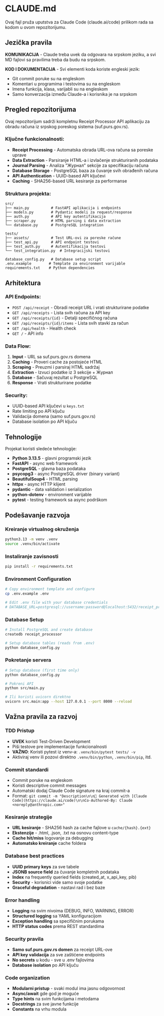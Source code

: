 # CLAUDE.md

Ovaj fajl pruža uputstva za Claude Code (claude.ai/code) prilikom rada sa kodom u ovom repozitorijumu.

## Jezička pravila

**KOMUNIKACIJA** - Claude treba uvek da odgovara na srpskom jeziku, a svi MD fajlovi sa pravilima treba da budu na srpskom.

**KOD I DOKUMENTACIJA** - Svi elementi koda koriste engleski jezik:
- Git commit poruke su na engleskom
- Komentari u programima i testovima su na engleskom  
- Imena funkcija, klasa, varijabli su na engleskom
- Samo konverzacija između Claude-a i korisnika je na srpskom

## Pregled repozitorijuma

Ovaj repozitorijum sadrži kompletnu Receipt Processor API aplikaciju za obradu računa iz srpskog poreskog sistema (suf.purs.gov.rs).

### Ključne funkcionalnosti:
- **Receipt Processing** - Automatska obrada URL-ova računa sa poreske uprave
- **Data Extraction** - Parsiranje HTML-a i izvlačenje strukturiranih podataka
- **Journal Parsing** - Analiza "Журнал" sekcije za specifikaciju računa 
- **Database Storage** - PostgreSQL baza za čuvanje svih obrađenih računa
- **API Authentication** - UUID-based API ključevi
- **Caching** - SHA256-based URL kesiranje za performanse

### Struktura projekta:
```
src/
├── main.py          # FastAPI aplikacija i endpoints
├── models.py        # Pydantic modeli za request/response
├── auth.py          # API key autentifikacija
├── scraper.py       # HTML parsing i data extraction
└── database.py      # PostgreSQL integration

tests/
├── assets/          # Test URL-ovi za poreske račune
├── test_api.py      # API endpoint testovi
├── test_auth.py     # Autentifikacija testovi
└── test_integration.py  # Integracijski testovi

database_config.py   # Database setup script
.env.example        # Template za environment varijable
requirements.txt    # Python dependencies
```

## Arhitektura

### API Endpoints:
- `POST /api/receipt` - Obradi receipt URL i vrati strukturirane podatke
- `GET /api/receipts` - Lista svih računa za API key
- `GET /api/receipts/{id}` - Detalji specifičnog računa
- `GET /api/receipts/{id}/items` - Lista svih stavki za račun
- `GET /api/health` - Health check
- `GET /` - API info

### Data Flow:
1. **Input** - URL sa suf.purs.gov.rs domena
2. **Caching** - Proveri cache za postojeće HTML
3. **Scraping** - Preuzmi i parsiraj HTML sadržaj
4. **Extraction** - Izvuci podatke iz 3 sekcije + Журнал
5. **Database** - Sačuvaj rezultat u PostgreSQL
6. **Response** - Vrati strukturirane podatke

### Security:
- UUID-based API ključevi u `keys.txt`
- Rate limiting po API ključu
- Validacija domena (samo suf.purs.gov.rs)
- Database isolation po API ključu

## Tehnologije

Projekat koristi sledeće tehnologije:
- **Python 3.13.5** - glavni programski jezik
- **FastAPI** - async web framework
- **PostgreSQL** - glavna baza podataka
- **psycopg3** - async PostgreSQL driver (binary variant)
- **BeautifulSoup4** - HTML parsing
- **httpx** - async HTTP klijent
- **pydantic** - data validation i serialization
- **python-dotenv** - environment varijable
- **pytest** - testing framework sa async podrškom

## Podešavanje razvoja

### Kreiranje virtualnog okruženja
```bash
python3.13 -m venv .venv
source .venv/bin/activate
```

### Instaliranje zavisnosti
```bash
pip install -r requirements.txt
```

### Environment Configuration
```bash
# Copy environment template and configure
cp .env.example .env

# Edit .env file with your database credentials
# DATABASE_URL=postgresql://username:password@localhost:5432/receipt_processor
```

### Database Setup
```bash
# Install PostgreSQL and create database
createdb receipt_processor

# Setup database tables (reads from .env)
python database_config.py
```

### Pokretanje servera
```bash
# Setup database (first time only)
python database_config.py

# Pokreni API
python src/main.py

# Ili koristi uvicorn direktno
uvicorn src.main:app --host 127.0.0.1 --port 8000 --reload
```

## Važna pravila za razvoj

### TDD Pristup
- **UVEK** koristi Test-Driven Development
- Piši testove pre implementacije funkcionalnosti
- **VAŽNO**: Koristi pytest iz venv-a: `.venv/bin/pytest tests/ -v`
- Aktiviraj venv ili pozovi direktno `.venv/bin/python`, `.venv/bin/pip`, itd.

### Commit standardi
- Commit poruke na engleskom
- Koristi descriptive commit messages
- Automatski dodaj Claude Code signature na kraj commit-a
- Format: `git commit -m "Description\n\n🤖 Generated with [Claude Code](https://claude.ai/code)\n\nCo-Authored-By: Claude <noreply@anthropic.com>"`

### Kesiranje strategije
- **URL kesiranje** - SHA256 hash za cache fajlove u `cache/{hash}.{ext}`
- **Ekstenzije** - .html, .json, .txt na osnovu content-type
- **Cache hit/miss** logovanje za debugging
- **Automatsko kreiranje** cache foldera

### Database best practices
- **UUID primary keys** za sve tabele
- **JSONB source field** za čuvanje kompletnih podataka
- **Index** na frequently queried fields (created_at, x_api_key, pib)
- **Security** - korisnici vide samo svoje podatke
- **Graceful degradation** - nastavi rad i bez baze

### Error handling
- **Logging** na svim nivoima (DEBUG, INFO, WARNING, ERROR)
- **Structured logging** sa YAML konfiguracijom
- **Exception handling** sa specifičnim porukama
- **HTTP status codes** prema REST standardima

### Security pravila
- **Samo suf.purs.gov.rs domen** za receipt URL-ove
- **API key validacija** za sve zaštićene endpoints
- **No secrets** u kodu - sve u .env fajlovima
- **Database isolation** po API ključu

### Code organization
- **Modularni pristup** - svaki modul ima jasnu odgovornost
- **Async/await** gde god je moguće
- **Type hints** na svim funkcijama i metodama
- **Docstrings** za sve javne funkcije
- **Constants** na vrhu modula